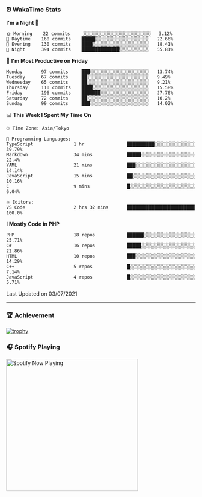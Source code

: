 ### ⏰ WakaTime Stats


<!--START_SECTION:waka-->
**I'm a Night 🦉** 

```text
🌞 Morning    22 commits     ░░░░░░░░░░░░░░░░░░░░░░░░░   3.12% 
🌆 Daytime    160 commits    █████░░░░░░░░░░░░░░░░░░░░   22.66% 
🌃 Evening    130 commits    ████░░░░░░░░░░░░░░░░░░░░░   18.41% 
🌙 Night      394 commits    ██████████████░░░░░░░░░░░   55.81%

```
📅 **I'm Most Productive on Friday** 

```text
Monday       97 commits     ███░░░░░░░░░░░░░░░░░░░░░░   13.74% 
Tuesday      67 commits     ██░░░░░░░░░░░░░░░░░░░░░░░   9.49% 
Wednesday    65 commits     ██░░░░░░░░░░░░░░░░░░░░░░░   9.21% 
Thursday     110 commits    ████░░░░░░░░░░░░░░░░░░░░░   15.58% 
Friday       196 commits    ███████░░░░░░░░░░░░░░░░░░   27.76% 
Saturday     72 commits     ██░░░░░░░░░░░░░░░░░░░░░░░   10.2% 
Sunday       99 commits     ███░░░░░░░░░░░░░░░░░░░░░░   14.02%

```


📊 **This Week I Spent My Time On** 

```text
⌚︎ Time Zone: Asia/Tokyo

💬 Programming Languages: 
TypeScript               1 hr                ██████████░░░░░░░░░░░░░░░   39.79% 
Markdown                 34 mins             █████░░░░░░░░░░░░░░░░░░░░   22.4% 
YAML                     21 mins             ███░░░░░░░░░░░░░░░░░░░░░░   14.14% 
JavaScript               15 mins             ██░░░░░░░░░░░░░░░░░░░░░░░   10.16% 
C                        9 mins              █░░░░░░░░░░░░░░░░░░░░░░░░   6.04%

🔥 Editors: 
VS Code                  2 hrs 32 mins       █████████████████████████   100.0%

```

**I Mostly Code in PHP** 

```text
PHP                      18 repos            ██████░░░░░░░░░░░░░░░░░░░   25.71% 
C#                       16 repos            █████░░░░░░░░░░░░░░░░░░░░   22.86% 
HTML                     10 repos            ███░░░░░░░░░░░░░░░░░░░░░░   14.29% 
C++                      5 repos             █░░░░░░░░░░░░░░░░░░░░░░░░   7.14% 
JavaScript               4 repos             █░░░░░░░░░░░░░░░░░░░░░░░░   5.71%

```



 Last Updated on 03/07/2021
<!--END_SECTION:waka-->

---

### 🏆 Achievement

[![trophy](https://github-profile-trophy.vercel.app/?username=Slime-hatena&theme=flat&no-bg=true&no-frame=true&column=8)](https://github.com/ryo-ma/github-profile-trophy)

### 🎧 Spotify Playing

[<img src="https://spotify-now-playing-slime-hatena.vercel.app/api/spotify-playing" alt="Spotify Now Playing" width="350" />](https://open.spotify.com/user/slime_hatena)

<!--
**Slime-hatena/Slime-hatena** is a ✨ _special_ ✨ repository because its `README.md` (this file) appears on your GitHub profile.

Here are some ideas to get you started:

- 🔭 I’m currently working on ...
- 🌱 I’m currently learning ...
- 👯 I’m looking to collaborate on ...
- 🤔 I’m looking for help with ...
- 💬 Ask me about ...
- 📫 How to reach me: ...
- 😄 Pronouns: ...
- ⚡ Fun fact: ...
-->
